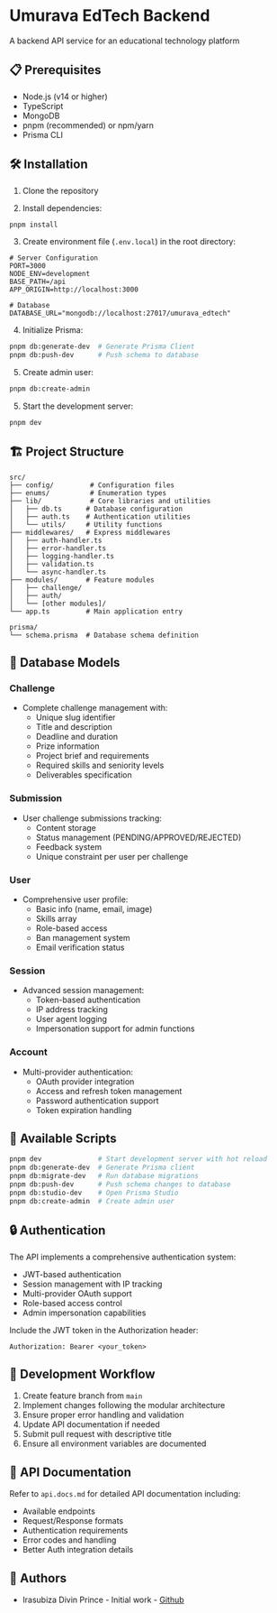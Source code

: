 # Umurava EdTech Backend

A backend API service for an educational technology platform

## 📋 Prerequisites

- Node.js (v14 or higher)
- TypeScript
- MongoDB
- pnpm (recommended) or npm/yarn
- Prisma CLI

## 🛠️ Installation

1. Clone the repository

2. Install dependencies:
```bash
pnpm install
```

3. Create environment file (`.env.local`) in the root directory:
```env
# Server Configuration
PORT=3000
NODE_ENV=development
BASE_PATH=/api
APP_ORIGIN=http://localhost:3000

# Database
DATABASE_URL="mongodb://localhost:27017/umurava_edtech"
```

4. Initialize Prisma:
```bash
pnpm db:generate-dev  # Generate Prisma Client
pnpm db:push-dev      # Push schema to database
```
5. Create admin user:
```bash
pnpm db:create-admin
```

5. Start the development server:
```bash
pnpm dev
```

## 🏗️ Project Structure

```
src/
├── config/         # Configuration files
├── enums/          # Enumeration types
├── lib/            # Core libraries and utilities
│   ├── db.ts      # Database configuration
│   ├── auth.ts    # Authentication utilities
│   └── utils/     # Utility functions
├── middlewares/   # Express middlewares
│   ├── auth-handler.ts
│   ├── error-handler.ts
│   ├── logging-handler.ts
│   ├── validation.ts
│   └── async-handler.ts
├── modules/       # Feature modules
│   ├── challenge/
│   ├── auth/
│   └── [other modules]/
└── app.ts         # Main application entry

prisma/
└── schema.prisma  # Database schema definition
```

## 💾 Database Models

### Challenge
- Complete challenge management with:
  - Unique slug identifier
  - Title and description
  - Deadline and duration
  - Prize information
  - Project brief and requirements
  - Required skills and seniority levels
  - Deliverables specification

### Submission
- User challenge submissions tracking:
  - Content storage
  - Status management (PENDING/APPROVED/REJECTED)
  - Feedback system
  - Unique constraint per user per challenge

### User
- Comprehensive user profile:
  - Basic info (name, email, image)
  - Skills array
  - Role-based access
  - Ban management system
  - Email verification status

### Session
- Advanced session management:
  - Token-based authentication
  - IP address tracking
  - User agent logging
  - Impersonation support for admin functions

### Account
- Multi-provider authentication:
  - OAuth provider integration
  - Access and refresh token management
  - Password authentication support
  - Token expiration handling

## 🔧 Available Scripts

```bash
pnpm dev              # Start development server with hot reload
pnpm db:generate-dev  # Generate Prisma client
pnpm db:migrate-dev   # Run database migrations
pnpm db:push-dev      # Push schema changes to database
pnpm db:studio-dev    # Open Prisma Studio
pnpm db:create-admin  # Create admin user
```

## 🔒 Authentication

The API implements a comprehensive authentication system:
- JWT-based authentication
- Session management with IP tracking
- Multi-provider OAuth support
- Role-based access control
- Admin impersonation capabilities

Include the JWT token in the Authorization header:
```
Authorization: Bearer <your_token>
```

## 🚀 Development Workflow

1. Create feature branch from `main`
2. Implement changes following the modular architecture
3. Ensure proper error handling and validation
4. Update API documentation if needed
5. Submit pull request with descriptive title
6. Ensure all environment variables are documented

## 📝 API Documentation

Refer to `api.docs.md` for detailed API documentation including:
- Available endpoints
- Request/Response formats
- Authentication requirements
- Error codes and handling
- Better Auth integration details

## 👥 Authors

- Irasubiza Divin Prince - Initial work - [Github](https://github.com/divinprince)